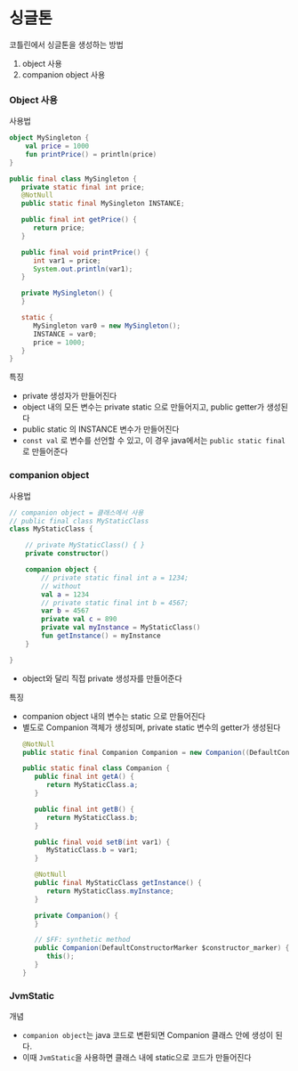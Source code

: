 # 싱글톤
코틀린에서 싱글톤을 생성하는 방법
1. object 사용
2. companion object 사용

### Object 사용
사용법
```kotlin
object MySingleton {
    val price = 1000
    fun printPrice() = println(price)
}
```
```java
public final class MySingleton {
   private static final int price;
   @NotNull
   public static final MySingleton INSTANCE;

   public final int getPrice() {
      return price;
   }

   public final void printPrice() {
      int var1 = price;
      System.out.println(var1);
   }

   private MySingleton() {
   }

   static {
      MySingleton var0 = new MySingleton();
      INSTANCE = var0;
      price = 1000;
   }
}
```

특징
- private 생성자가 만들어진다
- object 내의 모든 변수는 private static 으로 만들어지고, public getter가 생성된다
- public static 의 INSTANCE 변수가 만들어진다
- `const val` 로 변수를 선언할 수 있고, 이 경우 java에서는 `public static final`로 만들어준다 

### companion object 
사용법
```kotlin
// companion object = 클래스에서 사용
// public final class MyStaticClass
class MyStaticClass {

    // private MyStaticClass() { }
    private constructor()

    companion object {
        // private static final int a = 1234;
        // without
        val a = 1234
        // private static final int b = 4567;
        var b = 4567
        private val c = 890
        private val myInstance = MyStaticClass()
        fun getInstance() = myInstance
    }

}
```
- object와 달리 직접 private 생성자를 만들어준다

특징
- companion object 내의 변수는 static 으로 만들어진다
- 별도로 Companion 객체가 생성되며, private static 변수의 getter가 생성된다
   ```java
   @NotNull
   public static final Companion Companion = new Companion((DefaultConstructorMarker)null);

   public static final class Companion {
      public final int getA() {
         return MyStaticClass.a;
      }

      public final int getB() {
         return MyStaticClass.b;
      }

      public final void setB(int var1) {
         MyStaticClass.b = var1;
      }

      @NotNull
      public final MyStaticClass getInstance() {
         return MyStaticClass.myInstance;
      }

      private Companion() {
      }

      // $FF: synthetic method
      public Companion(DefaultConstructorMarker $constructor_marker) {
         this();
      }
   }
   ```

### JvmStatic
개념
- `companion object`는 java 코드로 변환되면 Companion 클래스 안에 생성이 된다. 
- 이때 `JvmStatic`을 사용하면 클래스 내에 static으로 코드가 만들어진다
